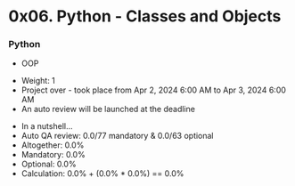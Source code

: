 # 0x06. Python - Classes and Objects
### Python



* OOP
 - Weight: 1
 - Project over - took place from Apr 2, 2024 6:00 AM to Apr 3, 2024 6:00 AM
 - An auto review will be launched at the deadline
* In a nutshell…
* Auto QA review: 0.0/77 mandatory & 0.0/63 optional
* Altogether:  0.0%
* Mandatory: 0.0%
* Optional: 0.0%
* Calculation:  0.0% + (0.0% * 0.0%)  == 0.0%